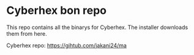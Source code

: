 # Cyberhex bon repo

This repo contains all the binarys for Cyberhex. The installer downloads them from here.

Cyberhex repo: https://gihtub.com/jakani24/ma
